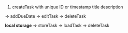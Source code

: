 1. createTask with unique ID or timestamp
   title
   description

=> addDueDate
=> editTask
=> deleteTask

**local storage**
=> storeTask
=> loadTask
=> deleteTask
